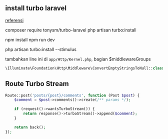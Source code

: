 ## install turbo laravel

[referensi](https://github.com/tonysm/turbo-laravel)

composer require tonysm/turbo-laravel
php artisan turbo:install

npm install
npm run dev

php artisan turbo:install --stimulus

tambahkan line ini di `app/Http/Kernel.php`, bagian $middlewareGroups

```php
\Illuminate\Foundation\Http\Middleware\ConvertEmptyStringsToNull::class,
```

## Route Turbo Stream

```php
Route::post('posts/{post}/comments', function (Post $post) {
    $comment = $post->comments()->create(/** params */);

    if (request()->wantsTurboStream()) {
        return response()->turboStream()->append($comment);
    }

    return back();
});
```

